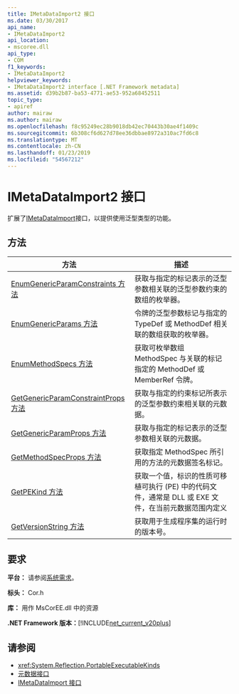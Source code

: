 ```yaml
---
title: IMetaDataImport2 接口
ms.date: 03/30/2017
api_name:
- IMetaDataImport2
api_location:
- mscoree.dll
api_type:
- COM
f1_keywords:
- IMetaDataImport2
helpviewer_keywords:
- IMetaDataImport2 interface [.NET Framework metadata]
ms.assetid: d39b2b87-ba53-4771-ae53-952a68452511
topic_type:
- apiref
author: mairaw
ms.author: mairaw
ms.openlocfilehash: f8c95249ec28b9018db42ec70443b30ae4f1409c
ms.sourcegitcommit: 6b308cf6d627d78ee36dbbae8972a310ac7fd6c8
ms.translationtype: MT
ms.contentlocale: zh-CN
ms.lasthandoff: 01/23/2019
ms.locfileid: "54567212"
---
```

# <a name="imetadataimport2-interface"></a>IMetaDataImport2 接口
扩展了[IMetaDataImport](../../../../docs/framework/unmanaged-api/metadata/imetadataimport-interface.md)接口，以提供使用泛型类型的功能。  
  
## <a name="methods"></a>方法  
  
|方法|描述|  
|------------|-----------------|  
|[EnumGenericParamConstraints 方法](../../../../docs/framework/unmanaged-api/metadata/imetadataimport2-enumgenericparamconstraints-method.md)|获取与指定的标记表示的泛型参数相关联的泛型参数约束的数组的枚举器。|  
|[EnumGenericParams 方法](../../../../docs/framework/unmanaged-api/metadata/imetadataimport2-enumgenericparams-method.md)|令牌的泛型参数标记与指定的 TypeDef 或 MethodDef 相关联的数组获取的枚举器。|  
|[EnumMethodSpecs 方法](../../../../docs/framework/unmanaged-api/metadata/imetadataimport2-enummethodspecs-method.md)|获取可枚举数组 MethodSpec 与关联的标记指定的 MethodDef 或 MemberRef 令牌。|  
|[GetGenericParamConstraintProps 方法](../../../../docs/framework/unmanaged-api/metadata/imetadataimport2-getgenericparamconstraintprops-method.md)|获取与指定的约束标记所表示的泛型参数约束相关联的元数据。|  
|[GetGenericParamProps 方法](../../../../docs/framework/unmanaged-api/metadata/imetadataimport2-getgenericparamprops-method.md)|获取与指定的标记表示的泛型参数相关联的元数据。|  
|[GetMethodSpecProps 方法](../../../../docs/framework/unmanaged-api/metadata/imetadataimport2-getmethodspecprops-method.md)|获取指定 MethodSpec 所引用的方法的元数据签名标记。|  
|[GetPEKind 方法](../../../../docs/framework/unmanaged-api/metadata/imetadataimport2-getpekind-method.md)|获取一个值，标识的性质可移植可执行 (PE) 中的代码文件，通常是 DLL 或 EXE 文件，在当前元数据范围内定义|  
|[GetVersionString 方法](../../../../docs/framework/unmanaged-api/metadata/imetadataimport2-getversionstring-method.md)|获取用于生成程序集的运行时的版本号。|  
  
## <a name="requirements"></a>要求  
 **平台：** 请参阅[系统需求](../../../../docs/framework/get-started/system-requirements.md)。  
  
 **标头：** Cor.h  
  
 **库：** 用作 MsCorEE.dll 中的资源  
  
 **.NET Framework 版本：**[!INCLUDE[net_current_v20plus](../../../../includes/net-current-v20plus-md.md)]  
  
## <a name="see-also"></a>请参阅
- <xref:System.Reflection.PortableExecutableKinds>
- [元数据接口](../../../../docs/framework/unmanaged-api/metadata/metadata-interfaces.md)
- [IMetaDataImport 接口](../../../../docs/framework/unmanaged-api/metadata/imetadataimport-interface.md)
